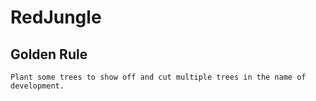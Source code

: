 # RedJungle 
## Golden Rule
`Plant some trees to show off and cut multiple trees in the name of development.`
